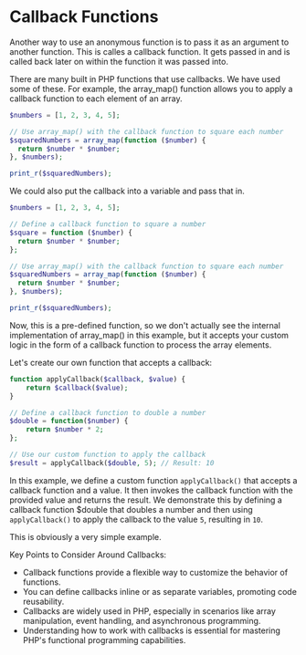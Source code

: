 # Callback Functions

Another way to use an anonymous function is to pass it as an argument to another function. This is calles a callback function. It gets passed in and is called back later on within the function it was passed into.

There are many built in PHP functions that use callbacks. We have used some of these. For example, the array_map() function allows you to apply a callback function to each element of an array.

```php
$numbers = [1, 2, 3, 4, 5];

// Use array_map() with the callback function to square each number
$squaredNumbers = array_map(function ($number) {
  return $number * $number;
}, $numbers);

print_r($squaredNumbers);
```

We could also put the callback into a variable and pass that in.

```php
$numbers = [1, 2, 3, 4, 5];

// Define a callback function to square a number
$square = function ($number) {
  return $number * $number;
};

// Use array_map() with the callback function to square each number
$squaredNumbers = array_map(function ($number) {
  return $number * $number;
}, $numbers);

print_r($squaredNumbers);
```

Now, this is a pre-defined function, so we don't actually see the internal implementation of array_map() in this example, but it accepts your custom logic in the form of a callback function to process the array elements. 

Let's create our own function that accepts a callback:

```php
function applyCallback($callback, $value) {
    return $callback($value);
}

// Define a callback function to double a number
$double = function($number) {
    return $number * 2;
};

// Use our custom function to apply the callback
$result = applyCallback($double, 5); // Result: 10
```

In this example, we define a custom function `applyCallback()` that accepts a callback function and a value. It then invokes the callback function with the provided value and returns the result. We demonstrate this by defining a callback function $double that doubles a number and then using `applyCallback()` to apply the callback to the value `5`, resulting in `10`.

This is obviously a very simple example.

Key Points to Consider Around Callbacks:

- Callback functions provide a flexible way to customize the behavior of functions.
- You can define callbacks inline or as separate variables, promoting code reusability.
- Callbacks are widely used in PHP, especially in scenarios like array manipulation, event handling, and asynchronous programming.
- Understanding how to work with callbacks is essential for mastering PHP's functional programming capabilities.
